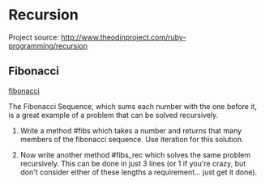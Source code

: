 # Recursion

Project source: http://www.theodinproject.com/ruby-programming/recursion

## Fibonacci

[fibonacci](https://github.com/craftykate/odin-project/tree/master/08_recursion/fibonacci.rb)

The Fibonacci Sequence, which sums each number with the one before it, is a great example of a problem that can be solved recursively.

1. Write a method #fibs which takes a number and returns that many members of the fibonacci sequence. Use iteration for this solution.

2. Now write another method #fibs_rec which solves the same problem recursively. This can be done in just 3 lines (or 1 if you're crazy, but don't consider either of these lengths a requirement... just get it done).
